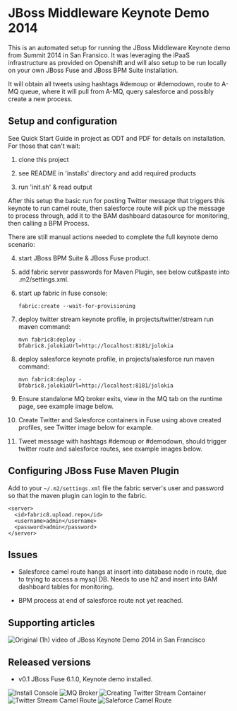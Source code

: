 JBoss Middleware Keynote Demo 2014
==================================

This is an automated setup for running the JBoss Middleware Keynote demo from Summit 2014 in San Fransico. It was leveraging the
iPaaS infrastructure as provided on Openshift and will also setup to be run locally on your own JBoss Fuse and JBoss BPM Suite installation.

It will obtain all tweets using hashtags #demoup or #demodown, route to A-MQ queue, where it will pull from A-MQ, query salesforce and possibly create a new process.


Setup and configuration
-----------------------
See Quick Start Guide in project as ODT and PDF for details on installation. For those that can't wait:

1. clone this project

2. see README in 'installs' directory and add required products 

3. run 'init.sh' & read output

After this setup the basic run for posting Twitter message that triggers this keynote to run camel route, then salesforce route will
pick up the message to process through, add it to the BAM dashboard datasource for monitoring, then calling a BPM Process. 

There are still manual actions needed to complete the full keynote demo scenario:

4. start JBoss BPM Suite & JBoss Fuse product.

5. add fabric server passwords for Maven Plugin, see below cut&paste into .m2/settings.xml.

5. start up fabric in fuse console: 

     `fabric:create --wait-for-provisioning`

6. deploy twitter stream keynote profile, in projects/twitter/stream run maven command:

     `mvn fabric8:deploy -Dfabric8.jolokiaUrl=http://localhost:8181/jolokia`

7. deploy salesforce keynote profile, in projects/salesforce run maven command:

     `mvn fabric8:deploy -Dfabric8.jolokiaUrl=http://localhost:8181/jolokia`

8. Ensure standalone MQ broker exits, view in the MQ tab on the runtime page, see example image below. 

9. Create Twitter and Salesforce containers in Fuse using above created profiles, see Twitter image below for example.

10. Tweet message with hashtags #demoup or #demodown, should trigger twitter route and salesforce routes, see example images below.

Configuring JBoss Fuse Maven Plugin
-----------------------------------
Add to your `~/.m2/settings.xml` file the fabric server's user and password so that the maven plugin can login to the fabric.

    <server>
      <id>fabric8.upload.repo</id>
      <username>admin</username>
      <password>admin</password>
    </server>

Issues
------
- Salesforce camel route hangs at insert into database node in route, due to trying to access a mysql DB. Needs to use h2 and insert into BAM dashboard tables for monitoring.

- BPM process at end of salesforce route not yet reached.


Supporting articles
-------------------
![Original (1h) video of JBoss Keynote Demo 2014 in San Francisco](http://youtu.be/XPK2RTqlBxk)


Released versions
-----------------
- v0.1 JBoss Fuse 6.1.0, Keynote demo installed.

![Install Console](https://github.com/eschabell/jboss-keynote-2014/blob/master/docs/demo-images/install-console.png?raw=true)
![MQ Broker](https://github.com/eschabell/jboss-keynote-2014/blob/master/docs/demo-images/fuse-runtime-broker.png?raw=true)
![Creating Twitter Stream Container](https://github.com/eschabell/jboss-keynote-2014/blob/master/docs/demo-images/fuse-create-twitterstream-container.png?raw=true)
![Twitter Stream Camel Route](https://github.com/eschabell/jboss-keynote-2014/blob/master/docs/demo-images/fuse-twitterstream-camel-route.png?raw=true)
![Saleforce Camel Route](https://github.com/eschabell/jboss-keynote-2014/blob/master/docs/demo-images/fuse-salesforce-camel-route.png?raw=true)




